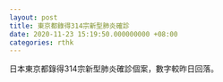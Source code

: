 ```yaml
---
layout: post
title: 東京都錄得314宗新型肺炎確診
date: 2020-11-23 15:19:50.000000000 +08:00
categories: rthk
---
```


日本東京都錄得314宗新型肺炎確診個案，數字較昨日回落。
